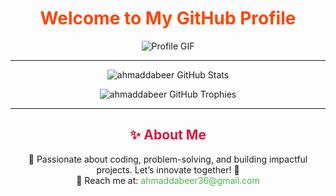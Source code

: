 <!DOCTYPE html>
<html>

<h1 align="center" style="color:#FF4500; font-weight:bold;">Welcome to My GitHub Profile</h1>

<p align="center">
  <img src="https://user-images.githubusercontent.com/90236635/232446433-d5540fa2-fe28-4bb8-b929-cdb51fe61336.gif" alt="Profile GIF">
</p>

---


<p align="center">
  <img src="https://stats.dooboo.io/api/github-stats-advanced?login=ahmaddabeer" alt="ahmaddabeer GitHub Stats">
</p>
<p align="center">
  <img src="https://stats.dooboo.io/api/github-trophies?login=ahmaddabeer" alt="ahmaddabeer GitHub Trophies">
</p>

---

<h2 align="center" style="color:#DC143C;">✨ About Me</h2>
<p align="center">
  🌱 Passionate about coding, problem-solving, and building impactful projects. Let’s innovate together! 🚀<br>
  💬 Reach me at: <a href="mailto:ahmaddabeer36@gmail.com" style="color:#4CAF50; text-decoration:none;">ahmaddabeer36@gmail.com</a>
</p>




</html>
